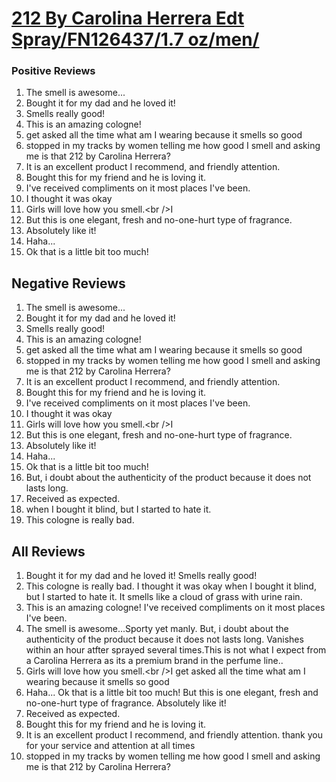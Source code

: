 # [212 By Carolina Herrera Edt Spray/FN126437/1.7 oz/men/](https://products.checkmycream.com/products/212-By-Carolina-Herrera-Edt-SprayFN1264371.7-ozmen.html)

### Positive Reviews

<ol>
      <li>The smell is awesome...</li>
      <li>Bought it for my dad and he loved it!</li>
      <li>Smells really good!</li>
      <li>This is an amazing cologne!  </li>
      <li>get asked all the time what am I wearing because it smells so good</li>
      <li>stopped in my tracks by women telling me how good I smell and asking me is that 212 by Carolina Herrera?</li>
      <li>It is an excellent product I recommend, and friendly attention.</li>
      <li>Bought this for my friend and he is loving it.</li>
      <li>I&#x27;ve received compliments on it most places I&#x27;ve been.</li>
      <li>I thought it was okay</li>
      <li>Girls will love how you smell.&lt;br /&gt;I</li>
      <li>But this is one elegant, fresh and no-one-hurt type of fragrance.</li>
      <li>Absolutely like it!</li>
      <li>Haha...</li>
      <li>Ok that is a little bit too much!</li>
</ol>


<h2>Negative Reviews</h2>
<ol>
<li> The smell is awesome...</li>
<li> Bought it for my dad and he loved it!</li>
<li> Smells really good!</li>
<li> This is an amazing cologne!  </li>
<li> get asked all the time what am I wearing because it smells so good</li>
<li> stopped in my tracks by women telling me how good I smell and asking me is that 212 by Carolina Herrera?</li>
<li> It is an excellent product I recommend, and friendly attention.</li>
<li> Bought this for my friend and he is loving it.</li>
<li> I&#x27;ve received compliments on it most places I&#x27;ve been.</li>
<li> I thought it was okay</li>
<li> Girls will love how you smell.&lt;br /&gt;I</li>
<li> But this is one elegant, fresh and no-one-hurt type of fragrance.</li>
<li> Absolutely like it!</li>
<li> Haha...</li>
<li> Ok that is a little bit too much!</li>
<li> But, i doubt about the authenticity of the product because it does not lasts long.</li>
<li> Received as expected.</li>
<li> when I bought it blind, but I started to hate it.  </li>
<li> This cologne is really bad.  </li>
</ol>

<h2>All Reviews</h2>

<ol>
    <li> Bought it for my dad and he loved it! Smells really good!</li>
    <li> This cologne is really bad.  I thought it was okay when I bought it blind, but I started to hate it.  It smells like a cloud of grass with urine rain.</li>
    <li> This is an amazing cologne!  I&#x27;ve received compliments on it most places I&#x27;ve been.</li>
    <li> The smell is awesome...Sporty yet manly. But, i doubt about the authenticity of the product because it does not lasts long. Vanishes within an hour atfter sprayed several times.This is not what I expect from a Carolina Herrera as its a premium brand in the perfume line..</li>
    <li> Girls will love how you smell.&lt;br /&gt;I get asked all the time what am I wearing because it smells so good</li>
    <li> Haha... Ok that is a little bit too much! But this is one elegant, fresh and no-one-hurt type of fragrance. Absolutely like it!</li>
    <li> Received as expected.</li>
    <li> Bought this for my friend and he is loving it.</li>
    <li> It is an excellent product I recommend, and friendly attention. thank you for your service and attention at all times</li>
    <li> stopped in my tracks by women telling me how good I smell and asking me is that 212 by Carolina Herrera?</li>
</ol>




